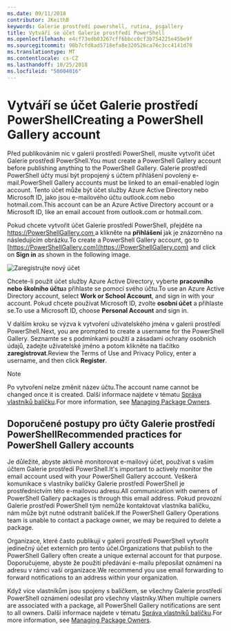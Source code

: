 ```yaml
---
ms.date: 09/11/2018
contributor: JKeithB
keywords: Galerie prostředí powershell, rutina, psgallery
title: Vytváří se účet Galerie prostředí PowerShell
ms.openlocfilehash: e4cf73edb03267cff6bbcc0cf3b754225e45be9f
ms.sourcegitcommit: 98b7cfd8ad5718efa8e320526ca76c3cc4141d78
ms.translationtype: MT
ms.contentlocale: cs-CZ
ms.lasthandoff: 10/25/2018
ms.locfileid: "50004016"
---
```

# <a name="creating-a-powershell-gallery-account"></a><span data-ttu-id="3584e-103">Vytváří se účet Galerie prostředí PowerShell</span><span class="sxs-lookup"><span data-stu-id="3584e-103">Creating a PowerShell Gallery account</span></span>

<span data-ttu-id="3584e-104">Před publikováním nic v galerii prostředí PowerShell, musíte vytvořit účet Galerie prostředí PowerShell.</span><span class="sxs-lookup"><span data-stu-id="3584e-104">You must create a PowerShell Gallery account before publishing anything to the PowerShell Gallery.</span></span>
<span data-ttu-id="3584e-105">Galerie prostředí PowerShell účty musí být propojený s účtem přihlášení povolený e-mail.</span><span class="sxs-lookup"><span data-stu-id="3584e-105">PowerShell Gallery accounts must be linked to an email-enabled login account.</span></span> <span data-ttu-id="3584e-106">Tento účet může být účet služby Azure Active Directory nebo Microsoft ID, jako jsou e-mailového účtu outlook.com nebo hotmail.com.</span><span class="sxs-lookup"><span data-stu-id="3584e-106">This account can be an Azure Active Directory account or a Microsoft ID, like an email account from outlook.com or hotmail.com.</span></span>

<span data-ttu-id="3584e-107">Pokud chcete vytvořit účet Galerie prostředí PowerShell, přejděte na [ https://PowerShellGallery.com ](https://PowerShellGallery.com) a klikněte na **přihlášení** jak je znázorněno na následujícím obrázku.</span><span class="sxs-lookup"><span data-stu-id="3584e-107">To create a PowerShell Gallery account, go to [https://PowerShellGallery.com](https://PowerShellGallery.com) and click on **Sign in** as shown in the following image.</span></span>

![Zaregistrujte nový účet](../../Images/CreateAccount-Register.png)

<span data-ttu-id="3584e-109">Chcete-li použít účet služby Azure Active Directory, vyberte **pracovního nebo školního účtu**a přihlaste se pomocí svého účtu.</span><span class="sxs-lookup"><span data-stu-id="3584e-109">To use an Azure Active Directory account, select **Work or School Account**, and sign in with your account.</span></span> <span data-ttu-id="3584e-110">Pokud chcete používat Microsoft ID, zvolte **osobní účet** a přihlaste se.</span><span class="sxs-lookup"><span data-stu-id="3584e-110">To use a Microsoft ID, choose **Personal Account** and sign in.</span></span>

<span data-ttu-id="3584e-111">V dalším kroku se výzva k vytvoření uživatelského jména v galerii prostředí PowerShell.</span><span class="sxs-lookup"><span data-stu-id="3584e-111">Next, you are prompted to create a username for the PowerShell Gallery.</span></span> <span data-ttu-id="3584e-112">Seznamte se s podmínkami použití a zásadami ochrany osobních údajů, zadejte uživatelské jméno a potom klikněte na tlačítko **zaregistrovat**.</span><span class="sxs-lookup"><span data-stu-id="3584e-112">Review the Terms of Use and Privacy Policy, enter a username, and then click **Register**.</span></span>

> [!NOTE]
> <span data-ttu-id="3584e-113">Po vytvoření nelze změnit název účtu.</span><span class="sxs-lookup"><span data-stu-id="3584e-113">The account name cannot be changed once it is created.</span></span> <span data-ttu-id="3584e-114">Další informace najdete v tématu [Správa vlastníků balíčku](managing-package-owners.md).</span><span class="sxs-lookup"><span data-stu-id="3584e-114">For more information, see [Managing Package Owners](managing-package-owners.md).</span></span>

## <a name="recommended-practices-for-powershell-gallery-accounts"></a><span data-ttu-id="3584e-115">Doporučené postupy pro účty Galerie prostředí PowerShell</span><span class="sxs-lookup"><span data-stu-id="3584e-115">Recommended practices for PowerShell Gallery accounts</span></span>

<span data-ttu-id="3584e-116">Je důležité, abyste aktivně monitorovat e-mailový účet, používat s vaším účtem Galerie prostředí PowerShell.</span><span class="sxs-lookup"><span data-stu-id="3584e-116">It's important to actively monitor the email account used with your PowerShell Gallery account.</span></span> <span data-ttu-id="3584e-117">Veškerá komunikace s vlastníky balíčky Galerie prostředí PowerShell je prostřednictvím této e-mailovou adresu.</span><span class="sxs-lookup"><span data-stu-id="3584e-117">All communication with owners of PowerShell Gallery packages is through this email address.</span></span> <span data-ttu-id="3584e-118">Pokud provozní Galerie prostředí PowerShell tým nemůže kontaktovat vlastníka balíčku, nám může být nutné odstranit balíček.</span><span class="sxs-lookup"><span data-stu-id="3584e-118">If the PowerShell Gallery Operations team is unable to contact a package owner, we may be required to delete a package.</span></span>

<span data-ttu-id="3584e-119">Organizace, které často publikují v galerii prostředí PowerShell vytvořit jedinečný účet externích pro tento účel.</span><span class="sxs-lookup"><span data-stu-id="3584e-119">Organizations that publish to the PowerShell Gallery often create a unique external account for that purpose.</span></span> <span data-ttu-id="3584e-120">Doporučujeme, abyste že použití předávání e-mailu přeposílat oznámení na adresu v rámci vaší organizace.</span><span class="sxs-lookup"><span data-stu-id="3584e-120">We recommend you use email forwarding to forward notifications to an address within your organization.</span></span>

<span data-ttu-id="3584e-121">Když více vlastníkům jsou spojeny s balíčkem, se všechny Galerie prostředí PowerShell oznámení odesílat pro všechny vlastníky.</span><span class="sxs-lookup"><span data-stu-id="3584e-121">When multiple owners are associated with a package, all PowerShell Gallery notifications are sent to all owners.</span></span> <span data-ttu-id="3584e-122">Další informace najdete v tématu [Správa vlastníků balíčku](managing-package-owners.md).</span><span class="sxs-lookup"><span data-stu-id="3584e-122">For more information, see [Managing Package Owners](managing-package-owners.md).</span></span>
